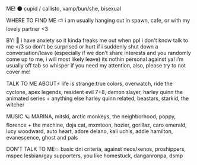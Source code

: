  ME! 🌑
cupid / callisto, vamp/bun/she, bisexual

WHERE TO FIND ME ⛅️
i am usually hanging out in spawn, cafe, or with my lovely partner <3


BYI 💫
i have anxiety so it kinda freaks me out when ppl i don't know talk to me </3 so don't be surprised or hurt if i suddenly shut down a conversation/leave (especially if we don’t share interests and you randomly come up to me, i will most likely leave) its nothin personal against ya! i’m usually off tab so whisper if you need my attention, also, please try to not cover me! 





TALK TO ME ABOUT⚡️
life is strange:true colors, overwatch, ride the cyclone, apex legends, resident evil 7+8, demon slayer, harley quinn the animated series + anything else harley quinn related, beastars, starkid, the witcher




MUSIC 🪐
MARINA, mitski, arctic monkeys, the neighborhood, poppy, florence + the machine, doja cat, mxmtoon, hozier, gorillaz, caro emerald, lucy woodward, auto heart, adore delano, kali uchis, addie hamilton, evanescence, ghost and pals





DON’T TALK TO ME💥
basic dni criteria, against neos/xenos, proshippers, mspec lesbian/gay supporters, 
you like homestuck, danganronpa, dsmp 
